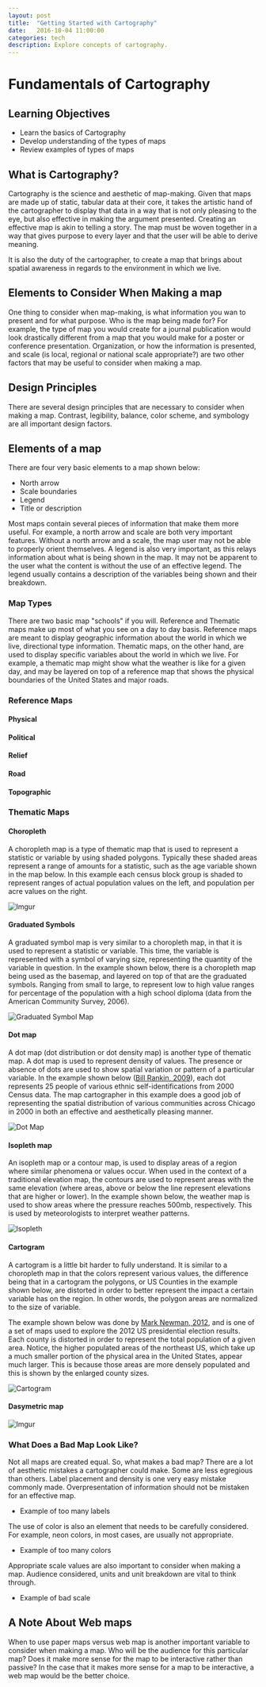 ```yaml
---
layout: post
title:  "Getting Started with Cartography"
date:   2016-10-04 11:00:00
categories: tech
description: Explore concepts of cartography.
---
```


# Fundamentals of Cartography

## Learning Objectives
* Learn the basics of Cartography
* Develop understanding of the types of maps
* Review examples of types of maps

## What is Cartography?
Cartography is the science and aesthetic of map-making.  Given that maps are made up of static, tabular data at their core, it takes the artistic hand of the cartographer to display that data in a way that is not only pleasing to the eye, but also effective in making the argument presented.  Creating an effective map is akin to telling a story.  The map must be woven together in a way that gives purpose to every layer and that the user will be able to derive meaning.

It is also the duty of the cartographer, to create a map that brings about spatial awareness in regards to the environment in which we live.

## Elements to Consider When Making a map

One thing to consider when map-making, is what information you wan to present and for what purpose.  Who is the map being made for? For example, the type of map you would create for a journal publication would look drastically different from a map that you would make for a poster or conference presentation.  Organization, or how the information is presented, and scale (is local, regional or national scale appropriate?) are two other factors that may be useful to consider when making a map.

## Design Principles

There are several design principles that are necessary to consider when making a map.  Contrast, legibility, balance, color scheme, and symbology are all important design factors.

## Elements of a map

There are four very basic elements to a map shown below:

* North arrow
* Scale boundaries
* Legend
* Title or description

Most maps contain several pieces of information that make them more useful.  For example, a north arrow and  scale are both very important features.  Without a north arrow and a scale, the map user may not be able to properly orient themselves.   A legend is also very important, as this relays information about what is being shown in the map.  It may not be apparent to the user what the content is without the use of an effective legend.  The legend usually contains a description of the variables being shown and their breakdown.  

### Map Types

There are two basic map "schools" if you will.  Reference and Thematic maps make up most of what you see on a day to day basis.  Reference maps are meant to display geographic information about the world in which we live, directional type information.  Thematic maps, on the other hand, are used to display specific variables about the world in which we live.  For example, a thematic map might show what the weather is like for a given day, and may be layered on top of a reference map that shows the physical boundaries of the United States and major roads.

### Reference Maps

#### Physical
#### Political
#### Relief
#### Road
#### Topographic

### Thematic Maps

#### Choropleth
A choropleth map is a type of thematic map that is used to represent a statistic or variable by using shaded polygons.  Typically these shaded areas represent a range of amounts for a statistic, such as the age variable shown in the map below.  In this example each census block group is shaded to represent ranges of actual population values on the left, and population per acre values on the right.

  ![Imgur](http://i.imgur.com/NZAfOTG.png)

#### Graduated Symbols

A graduated symbol map is very similar to a choropleth map, in that it is used to represent a statistic or variable.  This time, the variable is represented with a symbol of varying size, representing the quantity of the variable in question. In the example shown below, there is a choropleth map being used as the basemap, and layered on top of that are the graduated symbols.  Ranging from small to large, to represent low to high value ranges for percentage of the population with a high school diploma (data from the American Community Survey, 2006).

  ![Graduated Symbol Map](http://i.imgur.com/LpV4hjL.png)

#### Dot map

A dot map (dot distribution or dot density map) is another type of thematic map.  A dot map is used to represent density of values.  The presence or absence of dots are used to show spatial variation or pattern of a particular variable.  In the example shown below ([Bill Rankin, 2009](http://www.radicalcartography.net/index.html?chicagodots)), each dot represents 25 people of various ethnic self-identifications from 2000 Census data.  The map cartographer in this example does a good job of representing the spatial distribution of various communities across Chicago in 2000 in both an effective and aesthetically pleasing manner.

  ![Dot Map](http://i.imgur.com/SD0eTFU.png)

#### Isopleth map

An isopleth map or a contour map, is used to display areas of a region where similar phenomena or values occur.  When used in the context of a traditional elevation map, the contours are used to represent areas with the same elevation (where areas, above or below the line represent elevations that are higher or lower).  In the example shown below, the weather map is used to show areas where the pressure reaches 500mb, respectively.  This is used by meteorologists to interpret weather patterns.

  ![Isopleth](http://i.imgur.com/WlLFevt.png)

#### Cartogram

A cartogram is a little bit harder to fully understand.  It is similar to a choropleth map in that the colors represent various values, the difference being that in a cartogram the polygons, or US Counties in the example shown below, are distorted in order to better represent the impact a certain variable has on the region.  In other words,  the polygon areas are normalized to the size of variable.

The example shown below was done by [Mark Newman, 2012](http://www-personal.umich.edu/~mejn/election/2012/), and is one of a set of maps used to explore the 2012 US presidential election results.  Each county is distorted in order to represent the total population of a given area.  Notice, the higher populated areas of the northeast US, which take up a much smaller portion of the physical area in the United States, appear much larger.  This is because those areas are more densely populated and this is shown by the enlarged county sizes.

  ![Cartogram](http://i.imgur.com/CH4PmDI.png)

#### Dasymetric map

![Imgur](http://i.imgur.com/AJ0UEIK.png)

### What Does a Bad Map Look Like?

Not all maps are created equal.  So, what makes a bad map?  There are a lot of aesthetic mistakes a cartographer could make.  Some are less egregious than others.  Label placement and density is one very easy mistake commonly made.  Overpresentation of information should not be mistaken for an effective map.

* Example of too many labels

The use of color is also an element that needs to be carefully considered.  For example, neon colors, in most cases, are usually not appropriate.  

* Example of too many colors

Appropriate scale values are also important to consider when making a map.  Audience considered, units and unit breakdown are vital to think through.

 * Example of bad scale

## A Note About Web maps

When to use paper maps versus web map is another important variable to consider when making a map.  Who will be the audience for this particular map?  Does it make more sense for the map to be interactive rather than passive?  In the case that it makes more sense for a map to be interactive, a web map would be the better choice.  
